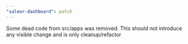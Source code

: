 ```yaml
---
"saleor-dashboard": patch
---
```


Some dead code from src/apps was removed. This should not introduce any visible change and is only cleanup/refactor

